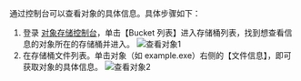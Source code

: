 通过控制台可以查看对象的具体信息。具体步骤如下：
1. 登录 [对象存储控制台](http://console.tce.fsphere.cn/cos4/index)，单击【Bucket 列表】进入存储桶列表，找到想查看信息的对象所在的存储桶并进入。
![查看对象1](http://imgcache.tce.fsphere.cn/image/mc.qcloudimg.com/static/img/a9544f5e21ce0dc20f71091e8730f43e/image.png)
2. 在存储桶文件列表。单击对象（如 example.exe）右侧的【文件信息】，即可获取对象的具体信息。
![查看对象2](http://imgcache.tce.fsphere.cn/image/mc.qcloudimg.com/static/img/94b9d18f457132737e938581ff228539/image.png)
